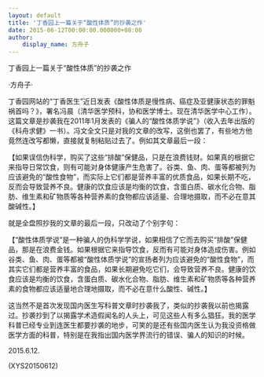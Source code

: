 ```yaml
---
layout: default
title: '丁香园上一篇关于“酸性体质”的抄袭之作'
date: 2015-06-12T00:00:00.000000+08:00
author:
    display_name: 方舟子
---
```


丁香园上一篇关于“酸性体质”的抄袭之作

·方舟子·

丁香园网站的“丁香医生”近日发表《酸性体质是慢性病、癌症及亚健康状态的罪魁祸首吗？》，署名冯晨（清华医学预科，协和医学博士。现在清华医学中心工作）。这篇文章是抄袭我在2011年1月发表的《骗人的“酸性体质学说”》（收入去年出版的《科舟求健》一书）。冯文全文只是对我的文章的改写，这倒也罢了，有些地方他竟然连改写都懒，直接就复制粘贴过去了。例如其文章最后一段：

【如果误信伪科学，购买了这些“排酸”保健品，只是在浪费钱财。如果真的根据它来指导日常饮食，则有可能对身体健康产生危害了。谷类、鱼、肉、蛋等都被列为应该避免的“酸性食物”，而实际上它们都是营养丰富的优质食品，如果长期不吃，反而会导致营养不良。健康的饮食应该是均衡的饮食，含蛋白质、碳水化合物、脂肪、维生素和矿物质等各种营养素的食物都应该适量、合理地摄取，而不必在意其酸碱性。】

就是全盘照抄我的文章的最后一段，只改动了个别字句：

【“酸性体质学说”是一种骗人的伪科学学说，如果相信了它而去购买“排酸”保健品，那是在浪费金钱。如果根据它来指导饮食，反而有可能对身体造成伤害。例如谷类、鱼、肉、蛋等都被“酸性体质学说”的宣扬者列为应该避免的“酸性食物”，而其实它们都是营养丰富的食品，如果长期避免吃它们，会导致营养不良。健康的饮食应该是均衡的饮食，含蛋白质、碳水化合物、脂肪、维生素和矿物质等各种营养素的食物都应该适量地合理地摄取，而不必在意什么酸性、碱性。】

这当然不是首次发现国内医生写科普文章时抄袭我了，类似的抄袭我以前也揭露过。抄袭抄到了以揭露学术造假闻名的人头上，可见这些人有多么猖狂。我的医学科普已经专业到连医生都要抄袭的地步，可笑的是还有些国内医生认为我没资格做医学方面的科普，特别是在我指出国内医学界流行的错误、骗人的知识的时候。

2015.6.12.

(XYS20150612)

